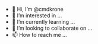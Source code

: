 - 👋 Hi, I’m @cmdkrone
- 👀 I’m interested in ...
- 🌱 I’m currently learning ...
- 💞️ I’m looking to collaborate on ...
- 📫 How to reach me ...

<!---
cmdkrone/cmdkrone is a ✨ special ✨ repository because its `README.md` (this file) appears on your GitHub profile.
You can click the Preview link to take a look at your changes.
--->

